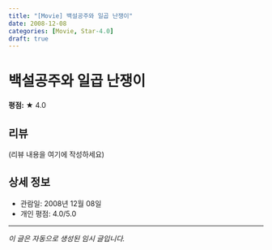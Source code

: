 ```yaml
---
title: "[Movie] 백설공주와 일곱 난쟁이"
date: 2008-12-08
categories: [Movie, Star-4.0]
draft: true
---
```


# 백설공주와 일곱 난쟁이

**평점:** ★ 4.0

## 리뷰

(리뷰 내용을 여기에 작성하세요)

## 상세 정보

- 관람일: 2008년 12월 08일
- 개인 평점: 4.0/5.0

---

*이 글은 자동으로 생성된 임시 글입니다.*
